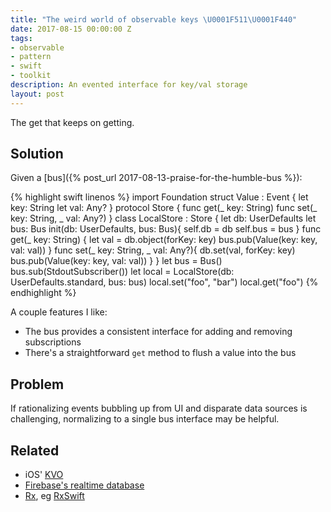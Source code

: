 ```yaml
---
title: "The weird world of observable keys \U0001F511\U0001F440"
date: 2017-08-15 00:00:00 Z
tags:
- observable
- pattern
- swift
- toolkit
description: An evented interface for key/val storage
layout: post
---
```


The get that keeps on getting.

## Solution

Given a [bus]({% post_url 2017-08-13-praise-for-the-humble-bus %}):

{% highlight swift linenos %}
import Foundation
struct Value : Event {
  let key: String
  let val: Any?
}
protocol Store {
  func get(_ key: String)
  func set(_ key: String, _ val: Any?)
}
class LocalStore : Store {
  let db: UserDefaults
  let bus: Bus
  init(db: UserDefaults, bus: Bus){
    self.db = db
    self.bus = bus
  }
  func get(_ key: String) {
    let val = db.object(forKey: key)
    bus.pub(Value(key: key, val: val))
  }
  func set(_ key: String, _ val: Any?){
    db.set(val, forKey: key)
    bus.pub(Value(key: key, val: val))
  }
}
let bus = Bus()
bus.sub(StdoutSubscriber())
let local = LocalStore(db: UserDefaults.standard, bus: bus)
local.set("foo", "bar")
local.get("foo")
{% endhighlight %}

A couple features I like:

* The bus provides a consistent interface for adding and removing subscriptions
* There's a straightforward `get` method to flush a value into the bus

## Problem

If rationalizing events bubbling up from UI and disparate data sources is challenging, normalizing to a single bus interface may be helpful.

## Related

* iOS' [KVO](http://nshipster.com/key-value-observing/)
* [Firebase's realtime database](https://firebase.google.com/docs/database/ios/read-and-write)
* [Rx](http://reactivex.io/), eg [RxSwift](https://github.com/ReactiveX/RxSwift)

